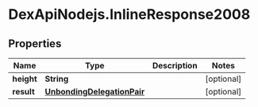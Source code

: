 # DexApiNodejs.InlineResponse2008

## Properties

Name | Type | Description | Notes
------------ | ------------- | ------------- | -------------
**height** | **String** |  | [optional] 
**result** | [**UnbondingDelegationPair**](UnbondingDelegationPair.md) |  | [optional] 


